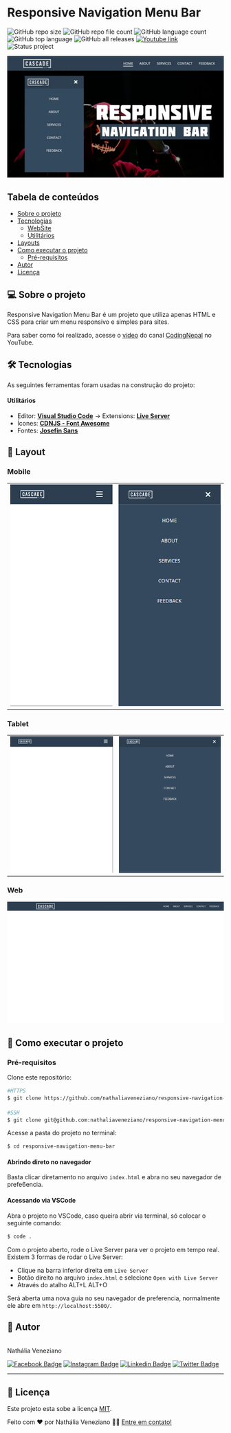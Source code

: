 # Responsive Navigation Menu Bar

![GitHub repo size](https://img.shields.io/github/repo-size/nathaliaveneziano/responsive-navigation-menu-bar?style=for-the-badge)
![GitHub repo file count](https://img.shields.io/github/directory-file-count/nathaliaveneziano/responsive-navigation-menu-bar?style=for-the-badge)
![GitHub language count](https://img.shields.io/github/languages/count/nathaliaveneziano/responsive-navigation-menu-bar?style=for-the-badge)
![GitHub top language](https://img.shields.io/github/languages/top/nathaliaveneziano/responsive-navigation-menu-bar?style=for-the-badge)
![GitHub all releases](https://img.shields.io/github/downloads/nathaliaveneziano/c/total?style=for-the-badge)
[![Youtube link](https://img.shields.io/badge/YouTube-CodingNepal-ff0000?style=for-the-badge)](https://www.youtube.com/watch?v=AkK8yHC4TlI)
![Status project](https://img.shields.io/badge/Status-Concluído-2D963D?style=for-the-badge)

<img src="./img/cover.webp" alt="Demonstração do projeto">

## Tabela de conteúdos

<!--ts-->

- [Sobre o projeto](#-sobre-o-projeto)
- [Tecnologias](#-tecnologias)
  - [WebSite](#website)
  - [Utilitários](#utilitários)
- [Layouts](#-layouts)
- [Como executar o projeto](#-como-executar-o-projeto)
  - [Pré-requisitos](#pré-requisitos)
- [Autor](#-autor)
- [Licença](#-licença)
<!--te-->

## 💻 Sobre o projeto

Responsive Navigation Menu Bar é um projeto que utiliza apenas HTML e CSS para criar um menu responsivo e simples para sites.

Para saber como foi realizado, acesse o [vídeo](https://www.youtube.com/watch?v=AkK8yHC4TlI) do canal [CodingNepal](https://www.youtube.com/@CodingNepal) no YouTube.

## 🛠 Tecnologias

As seguintes ferramentas foram usadas na construção do projeto:

#### **Utilitários**

- Editor: **[Visual Studio Code](https://code.visualstudio.com/)** → Extensions: **[Live Server](https://marketplace.visualstudio.com/items?itemName=ritwickdey.LiveServer)**
- Ícones: **[CDNJS - Font Awesome ](https://cdnjs.cloudflare.com/ajax/libs/font-awesome/6.4.0/css/all.min.css)**
- Fontes: **[Josefin Sans](https://fonts.google.com/specimen/Josefin+Sans)**

## 🎨 Layout

### Mobile

<table>
  <tr>
    <td><img src="./img/mobile.png"></td>
    <td><img src="./img/mobile-1.png"></td>
  </tr>
</table>


### Tablet

<table>
  <tr>
    <td><img src="./img/tablet.png"></td>
    <td><img src="./img/tablet-1.png"></td>
  </tr>
</table>

### Web

![Website](./img/desktop.png)

## 🚀 Como executar o projeto

### Pré-requisitos

Clone este repositório:

```bash
#HTTPS
$ git clone https://github.com/nathaliaveneziano/responsive-navigation-menu-bar.git

#SSH
$ git clone git@github.com:nathaliaveneziano/responsive-navigation-menu-bar.git
```

Acesse a pasta do projeto no terminal:

```bash
$ cd responsive-navigation-menu-bar
```

#### **Abrindo direto no navegador**

Basta clicar diretamento no arquivo `index.html` e abra no seu navegador de prefe6encia.

#### **Acessando via VSCode**

Abra o projeto no VSCode, caso queira abrir via terminal, só colocar o seguinte comando:

```bash
$ code .
```

Com o projeto aberto, rode o Live Server para ver o projeto em tempo real. Existem 3 formas de rodar o Live Server:

- Clique na barra inferior direita em `Live Server`
- Botão direito no arquivo `index.html` e selecione `Open with Live Server`
- Através do atalho ALT+L ALT+O

Será aberta uma nova guia no seu navegador de preferencia, normalmente ele abre em `http://localhost:5500/`.

## 🦸 Autor

<img style="border-radius: 50%;" src="https://avatars.githubusercontent.com/u/36680660?v=4" width="250px;" alt=""/>
<br />
Nathália Veneziano
<br />

[![Facebook Badge](https://img.shields.io/badge/Facebook-1877F2?style=for-the-badge&logo=facebook&logoColor=white)](https://www.facebook.com/nathalia.veneziano.developer)
[![Instagram Badge](https://img.shields.io/badge/Instagram-E4405F?style=for-the-badge&logo=instagram&logoColor=white)](https://www.instagram.com/nathalia.veneziano.developer/)
[![Linkedin Badge](https://img.shields.io/badge/LinkedIn-0077B5?style=for-the-badge&logo=linkedin&logoColor=white)](https://www.linkedin.com/in/nathalia-veneziano)
[![Twitter Badge](https://img.shields.io/badge/Twitter-1DA1F2?style=for-the-badge&logo=twitter&logoColor=white)](https://twitter.com/nath_veneziano)

---

## 📝 Licença

Este projeto esta sobe a licença [MIT](./LICENSE).

Feito com ❤️ por Nathália Veneziano 👋🏽 [Entre em contato!](https://www.linkedin.com/in/nathalia-veneziano)

